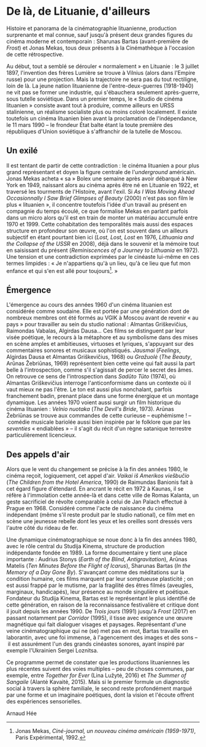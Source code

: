 # De là, de Lituanie, d'ailleurs

Histoire et panorama de la cinématographie lituanienne, production surprenante et mal connue, sauf jusqu'à présent deux grandes figures du cinéma moderne et contemporain&nbsp;: Sharunas Bartas (avant-première de *Frost*) et Jonas Mekas, tous deux présents à la Cinémathèque à l'occasion de cette rétrospective.

Au début, tout a semblé se dérouler «&nbsp;normalement&nbsp;» en Lituanie&nbsp;: le 3 juillet 1897, l'invention des frères Lumière se trouve à Vilnius (alors dans l'Empire russe) pour une projection. Mais la trajectoire ne sera pas du tout rectiligne, loin de là. La jeune nation lituanienne de l'entre-deux-guerres (1918-1940) ne vit pas se former une industrie, qui s'ébauchera seulement après-guerre, sous tutelle soviétique. Dans un premier temps, le «&nbsp;Studio de cinéma lituanien&nbsp;» consiste avant tout à produire, comme ailleurs en URSS stalinienne, un réalisme socialiste plus ou moins coloré localement. Il existe toutefois un cinéma lituanien bien avant la proclamation de l'indépendance, le 11 mars 1990&nbsp;–&nbsp;le frondeur État balte étant la toute première des républiques d'Union soviétique à s'affranchir de la tutelle de Moscou.

## Un exilé

Il est tentant de partir de cette contradiction&nbsp;: le cinéma lituanien a pour plus grand représentant et doyen la figure centrale de l'*underground* américain. Jonas Mekas acheta «&nbsp;sa&nbsp;» Bolex une semaine après avoir débarqué à New York en 1949, naissant alors au cinéma après être né en Lituanie en 1922, et traversé les tourments de l'Histoire, avant l'exil. Si *As I Was Moving Ahead Occasionnally I Saw Brief Glimpses of Beauty* (2000) n'est pas son film le plus «&nbsp;lituanien&nbsp;», il concentre toutefois l'idée d'un travail au présent en compagnie du temps écoulé, ce que formalise Mekas en parlant parfois dans un micro alors qu'il est en train de monter un matériau accumulé entre 1970 et 1999. Cette cohabitation des temporalités mais aussi des espaces structure en profondeur son œuvre, où l'on est souvent dans un ailleurs subjectif en étant pourtant bien ici (*Lost, Lost, Lost* en 1976, *Lithuania and the Collapse of the USSR* en 2008), déjà dans le souvenir et la mémoire tout en saisissant du présent (*Reminiscences of a Journey to Lithuania* en 1972). Une tension et une contradiction exprimées par le cinéaste lui-même en ces termes limpides&nbsp;: «&nbsp;Je n'appartiens qu'à un lieu, qu'à ce lieu que fut mon enfance et qui s'en est allé pour toujours[^1].&nbsp;»

## Émergence

L'émergence au cours des années 1960 d'un cinéma lituanien est considérée comme soudaine. Elle est portée par une génération dont de nombreux membres ont été formés au VGIK à Moscou avant de revenir «&nbsp;au pays&nbsp;» pour travailler au sein du studio national&nbsp;: Almantas Griškevičius, Raimondas Vabalas, Algirdas Dausa... Ces films se distinguent par leur visée poétique, le recours à la métaphore et au symbolisme dans des mises en scène amples et ambitieuses, virtuoses et lyriques, s'appuyant sur des commentaires sonores et musicaux sophistiqués. *Jausmai* (*Feelings*, Algirdas Dausa et Almantas Griškevičius, 1968) ou *Gražuolė* (*The Beauty*, Arūnas Žebriūnas, 1969) représentent bien cette veine qui fait aussi la part belle à l'introspection, comme s'il s'agissait de percer le secret des âmes. On retrouve ce sens de l'introspection dans *Sadūto Tūto* (1974), où Almantas Griškevičius interroge l'anticonformisme dans un contexte où il vaut mieux ne pas l'être. Le ton est aussi plus nonchalant, parfois franchement badin, prenant place dans une forme énergique et un montage dynamique. Les années 1970 voient aussi surgir un film historique du cinéma lituanien&nbsp;: *Velnio nuotaka* (*The Devil's Bride*, 1973). Arūnas Žebriūnas se trouve aux commandes de cette curieuse&nbsp;–&nbsp;euphémisme&nbsp;!&nbsp;–&nbsp;comédie musicale bariolée aussi bien inspirée par le folklore que par les *seventies* «&nbsp;endiablées&nbsp;»&nbsp;–&nbsp;il s'agit du récit d'un règne satanique terrestre particulièrement licencieux.

## Des appels d'air

Alors que le vent du changement se précise à la fin des années 1980, le cinéma reçoit, logiquement, cet appel d'air. *Vaikai iš Amerikos viešbučio* (*The Children from the Hotel America*, 1990) de Raimundas Banionis fait à cet égard figure d'étendard. En ancrant le récit en 1972 à Kaunas, il se réfère à l'immolation cette année-là et dans cette ville de Romas Kalanta, un geste sacrificiel de révolte comparable à celui de Jan Palach effectué à Prague en 1968. Considéré comme l'acte de naissance du cinéma indépendant (même s'il reste produit par le studio national), ce film met en scène une jeunesse rebelle dont les yeux et les oreilles sont dressés vers l'autre côté du rideau de fer.

Une dynamique cinématographique se noue donc à la fin des années 1980, avec le rôle central du Studija Kinema, structure de production indépendante fondée en 1989. La forme documentaire y tient une place importante&nbsp;: Audrius Stonys (*Earth of the Blind*, *Antigravitation*), Arūnas Matelis (*Ten Minutes Before the Flight of Icarus*), Sharunas Bartas (*In the Memory of a Day Gone By*). S'avançant comme des méditations sur la condition humaine, ces films marquent par leur somptueuse plasticité&nbsp;; on est aussi frappé par le mutisme, par la fragilité des êtres filmés (aveugles, marginaux, handicapés), leur présence au monde singulière et poétique. Fondateur du Studija Kinema, Bartas est le représentant le plus identifié de cette génération, en raison de la reconnaissance festivalière et critique dont il jouit depuis les années 1990. De *Trois jours* (1991) jusqu'à *Frost* (2017) en passant notamment par *Corridor* (1995), il tisse avec exigence une œuvre magnétique qui fait dialoguer visages et paysages. Représentant d'une veine cinématographique qui ne (se) met pas en mot, Bartas travaille en laborantin, avec une foi immense, à l'agencement des images et des sons&nbsp;–&nbsp;il est assurément l'un des grands cinéastes sonores, ayant inspiré par exemple l'Ukrainien Sergei Loznitsa.

Ce programme permet de constater que les productions lituaniennes les plus récentes suivent des voies multiples&nbsp;–&nbsp;peu de choses communes, par exemple, entre *Together for Ever* (Lina Lužytė, 2016) et *The Summer of Sangaile* (Alantė Kavaitė, 2015). Mais si le premier formule un diagnostic social à travers la sphère familiale, le second reste profondément marqué par une forme et un imaginaire poétiques, dont la vision et l'écoute offrent des expériences sensorielles.

Arnaud Hée

[^1]: Jonas Mekas, *Ciné-journal, un nouveau cinéma américain (1959-1971)*, Paris Expérimental, 1992.